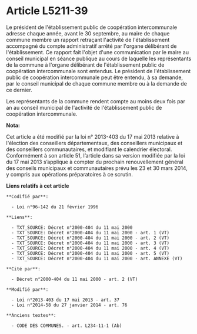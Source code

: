# Article L5211-39

Le président de l'établissement public de coopération intercommunale adresse chaque année, avant le 30 septembre, au maire de
chaque commune membre un rapport retraçant l'activité de l'établissement accompagné du compte administratif arrêté par
l'organe délibérant de l'établissement. Ce rapport fait l'objet d'une communication par le maire au conseil municipal en
séance publique au cours de laquelle les représentants de la commune à l'organe délibérant de l'établissement public de
coopération intercommunale sont entendus. Le président de l'établissement public de coopération intercommunale peut être
entendu, à sa demande, par le conseil municipal de chaque commune membre ou à la demande de ce dernier.

Les représentants de la commune rendent compte au moins deux fois par an au conseil municipal de l'activité de
l'établissement public de coopération intercommunale.

**Nota:**

Cet article a été modifié par la loi n° 2013-403 du 17 mai 2013 relative à l'élection des conseillers départementaux, des
conseillers municipaux et des conseillers communautaires, et modifiant le calendrier électoral. Conformément à son article
51, l’article dans sa version modifiée par la loi du 17 mai 2013 s’applique à compter du prochain renouvellement général des
conseils municipaux et communautaires prévu les 23 et 30 mars 2014, y compris aux opérations préparatoires à ce scrutin.

**Liens relatifs à cet article**

	**Codifié par**:

	  - Loi n°96-142 du 21 février 1996

	**Liens**:

	  - TXT_SOURCE: Décret n°2000-404 du 11 mai 2000
	  - TXT_SOURCE: Décret n°2000-404 du 11 mai 2000 - art. 1 (VT)
	  - TXT_SOURCE: Décret n°2000-404 du 11 mai 2000 - art. 2 (VT)
	  - TXT_SOURCE: Décret n°2000-404 du 11 mai 2000 - art. 3 (VT)
	  - TXT_SOURCE: Décret n°2000-404 du 11 mai 2000 - art. 4 (VT)
	  - TXT_SOURCE: Décret n°2000-404 du 11 mai 2000 - art. 5 (VT)
	  - TXT_SOURCE: Décret n°2000-404 du 11 mai 2000 - art. ANNEXE (VT)

	**Cité par**:

	  - Décret n°2000-404 du 11 mai 2000 - art. 2 (VT)

	**Modifié par**:

	  - Loi n°2013-403 du 17 mai 2013 - art. 37
	  - Loi n°2014-58 du 27 janvier 2014 - art. 76

	**Anciens textes**:

	  - CODE DES COMMUNES. - art. L234-11-1 (Ab)
